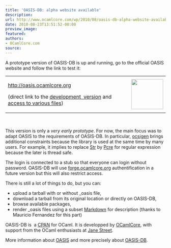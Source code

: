 ```yaml
---
title: 'OASIS-DB: alpha website available'
description:
url: http://www.ocamlcore.com/wp/2010/08/oasis-db-alpha-website-available/
date: 2010-08-23T13:51:52-00:00
preview_image:
featured:
authors:
- OCamlCore.com
source:
---
```


<p>A prototype version of OASIS-DB is up and running, go to the official OASIS website and follow the link to test it:</p>
<table width="100%" cellspacing="1" cellpadding="1" border="0">
<tbody>
<tr>
<td>
<p><a href="http://oasis.ocamlcore.org">http://oasis.ocamlcore.org</a></p>
<p>(direct link to the <a href="http://oasis.ocamlcore.org/dev">development&nbsp; version</a> and <a href="http://oasis.forge.ocamlcore.org/oasis-db/server-dev/">access to various files</a>)</p>
</td>
<td><img src="http://www.ocamlcore.com/wp/wp-content/uploads/logo.png" align="right" width="100" height="94" alt=""/></td>
</tr>
</tbody>
</table>
<p>&nbsp;</p>
<p>This version is only a <em>very early prototype</em>. For now, the main focus was to adapt OASIS to the requirements of OASIS-DB. In particular, <a href="http://ocsigen.org">ocsigen</a> brings additional constraints because the library is used at the same time by many users. For example, it implies to replace <a href="http://caml.inria.fr/pub/docs/manual-ocaml/manual037.html - [404 Not Found]">Str</a> by <a href="http://www.ocaml.info/home/ocaml_sources.html#pcre-ocaml - [404 Not Found]"> Pcre</a> for regular expression because the later is thread safe.</p>
<p>The login is connected to a stub so that everyone can login without password. OASIS-DB will use <a href="http://forge.ocamlcore.org">forge.ocamlcore.org</a> authentification in a future version but this will also restrict access.</p>
<p>There is still a lot of things to do, but you can:</p>
<ul>
<li>upload a tarball with or without _oasis file,</li>
<li>download a tarball from its original location or directly on OASIS-DB,</li>
<li>browse available packages,</li>
<li>render _oasis files using a subset <a href="http://daringfireball.net/projects/markdown/">Markdown</a> for description (thanks to Mauricio Fernandez for this part)</li>
</ul>
<p>OASIS-DB is&nbsp; a <a href="http://en.wikipedia.org/wiki/CPAN">CPAN</a> for OCaml. It is developped by <a href="http://www.ocamlcore.com">OCamlCore</a>, with support from the OCaml enthusiasts at <a href="http://janestreet.com/">Jane Street</a>.</p>
<p>More information about <a href="http://oasis.forge.ocamlcore.org">OASIS</a> and more precisely about <a href="http://oasis.forge.ocamlcore.org/oasis-db.html">OASIS-DB</a>.</p>

